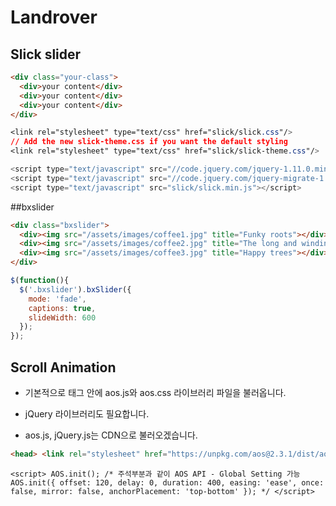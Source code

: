 # Landrover

## Slick slider
```html
<div class="your-class">
  <div>your content</div>
  <div>your content</div>
  <div>your content</div>
</div>
```

```css
<link rel="stylesheet" type="text/css" href="slick/slick.css"/>
// Add the new slick-theme.css if you want the default styling
<link rel="stylesheet" type="text/css" href="slick/slick-theme.css"/>
```

```javascript
<script type="text/javascript" src="//code.jquery.com/jquery-1.11.0.min.js"></script>
<script type="text/javascript" src="//code.jquery.com/jquery-migrate-1.2.1.min.js"></script>
<script type="text/javascript" src="slick/slick.min.js"></script>
```


##bxslider
```html
<div class="bxslider">
  <div><img src="/assets/images/coffee1.jpg" title="Funky roots"></div>
  <div><img src="/assets/images/coffee2.jpg" title="The long and winding road"></div>
  <div><img src="/assets/images/coffee3.jpg" title="Happy trees"></div>
</div>
```

```javascript
$(function(){
  $('.bxslider').bxSlider({
    mode: 'fade',
    captions: true,
    slideWidth: 600
  });
});
```


## Scroll Animation

- 기본적으로 <head> 태그 안에 aos.js와 aos.css 라이브러리 파일을 불러옵니다.

- jQuery 라이브러리도 필요합니다.

- aos.js, jQuery.js는 CDN으로 불러오겠습니다.

```html
<head> <link rel="stylesheet" href="https://unpkg.com/aos@2.3.1/dist/aos.css"> <script src="https://unpkg.com/aos@2.3.1/dist/aos.js"></script> <script src="https://cdnjs.cloudflare.com/ajax/libs/jquery/3.6.0/jquery.min.js"></script> </head>
```
  
```script
<script> AOS.init(); /* 주석부분과 같이 AOS API - Global Setting 가능 AOS.init({ offset: 120, delay: 0, duration: 400, easing: 'ease', once: false, mirror: false, anchorPlacement: 'top-bottom' }); */ </script>
```
